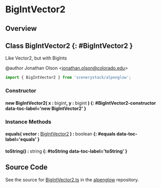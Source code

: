 # BigIntVector2

## Overview



## Class BigIntVector2 {: #BigIntVector2 }


Like Vector2, but with BigInts

@author Jonathan Olson &lt;jonathan.olson@colorado.edu&gt;

```js
import { BigIntVector2 } from 'scenerystack/alpenglow';
```
### Constructor

#### new BigIntVector2( x : <span style="font-weight: 400;"><span style="color: hsla(calc(var(--md-hue) + 180deg),80%,40%,1);">bigint</span></span>, y : <span style="font-weight: 400;"><span style="color: hsla(calc(var(--md-hue) + 180deg),80%,40%,1);">bigint</span></span> ) {: #BigIntVector2-constructor data-toc-label='new BigIntVector2' }

### Instance Methods

#### equals( vector : <span style="font-weight: 400;">[BigIntVector2](../alpenglow/BigIntVector2.md)</span> ) : <span style="font-weight: 400;"><span style="color: hsla(calc(var(--md-hue) + 180deg),80%,40%,1);">boolean</span></span> {: #equals data-toc-label='equals' }

#### toString() : <span style="font-weight: 400;"><span style="color: hsla(calc(var(--md-hue) + 180deg),80%,40%,1);">string</span></span> {: #toString data-toc-label='toString' }



## Source Code

See the source for [BigIntVector2.ts](https://github.com/phetsims/alpenglow/blob/main/js/cag/BigIntVector2.ts) in the [alpenglow](https://github.com/phetsims/alpenglow) repository.
